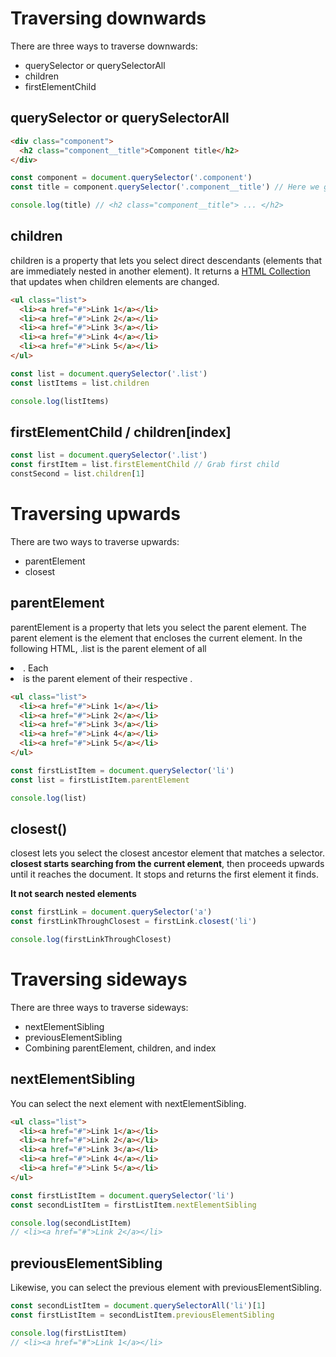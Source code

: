 # Traversing downwards

There are three ways to traverse downwards:
 - querySelector or querySelectorAll
 - children
 - firstElementChild

## querySelector or querySelectorAll 

```html
<div class="component">
  <h2 class="component__title">Component title</h2>
</div>
```

```js
const component = document.querySelector('.component')
const title = component.querySelector('.component__title') // Here we grab it from component abouve

console.log(title) // <h2 class="component__title"> ... </h2>
```

## children 
children is a property that lets you select direct descendants (elements that are immediately nested in another element). It returns a [HTML Collection](https://github.com/Chomikens/ZTM-JS/blob/10-domSelectors/DOMselectors/selectors.md#html-collection) that updates when children elements are changed.


```html
<ul class="list">
  <li><a href="#">Link 1</a></li>
  <li><a href="#">Link 2</a></li>
  <li><a href="#">Link 3</a></li>
  <li><a href="#">Link 4</a></li>
  <li><a href="#">Link 5</a></li>
</ul>
```
```js
const list = document.querySelector('.list')
const listItems = list.children 

console.log(listItems)
```

## firstElementChild / children[index]
```js
const list = document.querySelector('.list')
const firstItem = list.firstElementChild // Grab first child 
constSecond = list.children[1]

```

# Traversing upwards

There are two ways to traverse upwards:
 - parentElement
 - closest


## parentElement 
parentElement is a property that lets you select the parent element. The parent element is the element that encloses the current element. In the following HTML, .list is the parent element of all <li>. Each <li> is the parent element of their respective <a>.

```html
<ul class="list">
  <li><a href="#">Link 1</a></li>
  <li><a href="#">Link 2</a></li>
  <li><a href="#">Link 3</a></li>
  <li><a href="#">Link 4</a></li>
  <li><a href="#">Link 5</a></li>
</ul>
```

```js
const firstListItem = document.querySelector('li')
const list = firstListItem.parentElement

console.log(list)
```

## closest() 
closest lets you select the closest ancestor element that matches a selector. 
**closest starts searching from the current element**, then proceeds upwards until it reaches the document. It stops and returns the first element it finds. 

**It not search nested elements**

```js
const firstLink = document.querySelector('a')
const firstLinkThroughClosest = firstLink.closest('li')

console.log(firstLinkThroughClosest)
```

# Traversing sideways

There are three ways to traverse sideways:
- nextElementSibling
- previousElementSibling
- Combining parentElement, children, and index


## nextElementSibling
You can select the next element with nextElementSibling.

```html
<ul class="list">
  <li><a href="#">Link 1</a></li>
  <li><a href="#">Link 2</a></li>
  <li><a href="#">Link 3</a></li>
  <li><a href="#">Link 4</a></li>
  <li><a href="#">Link 5</a></li>
</ul>
```

```js
const firstListItem = document.querySelector('li')
const secondListItem = firstListItem.nextElementSibling

console.log(secondListItem)
// <li><a href="#">Link 2</a></li>
```

## previousElementSibling
Likewise, you can select the previous element with previousElementSibling.

```js
const secondListItem = document.querySelectorAll('li')[1]
const firstListItem = secondListItem.previousElementSibling

console.log(firstListItem)
// <li><a href="#">Link 1</a></li>
```